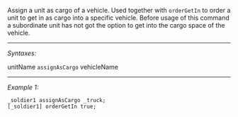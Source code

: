 Assign a unit as cargo of a vehicle. Used together with `orderGetIn` to order a unit to get in as cargo into a specific vehicle. Before usage of this command a subordinate unit has not got the option to get into the cargo space of the vehicle.


---
*Syntaxes:*

unitName `assignAsCargo` vehicleName

---
*Example 1:*

```sqf
_soldier1 assignAsCargo _truck;
[_soldier1] orderGetIn true;
```